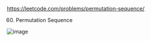 https://leetcode.com/problems/permutation-sequence/

60. Permutation Sequence

![image](https://user-images.githubusercontent.com/12128784/166142760-6d15e8f0-d053-4045-a4a3-01ce222f93f8.png)
